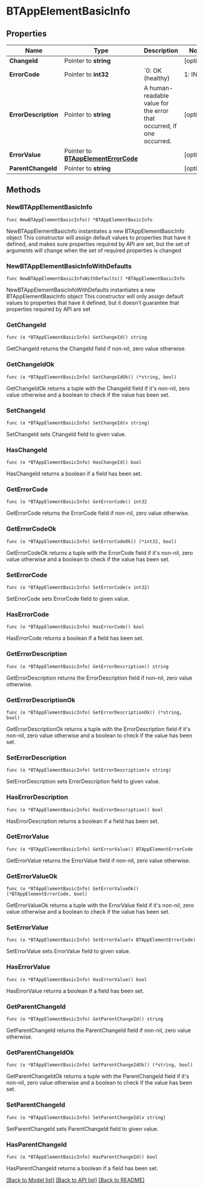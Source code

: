 # BTAppElementBasicInfo

## Properties

Name | Type | Description | Notes
------------ | ------------- | ------------- | -------------
**ChangeId** | Pointer to **string** |  | [optional] 
**ErrorCode** | Pointer to **int32** | &#x60;0: OK (healthy) | 1: INFO | 2: WARNING | 3: ERROR (dangling or view generation call failed) | 4: UNKNOWN&#x60; | [optional] 
**ErrorDescription** | Pointer to **string** | A human-readable value for the error that occurred, if one occurred. | [optional] 
**ErrorValue** | Pointer to [**BTAppElementErrorCode**](BTAppElementErrorCode.md) |  | [optional] 
**ParentChangeId** | Pointer to **string** |  | [optional] 

## Methods

### NewBTAppElementBasicInfo

`func NewBTAppElementBasicInfo() *BTAppElementBasicInfo`

NewBTAppElementBasicInfo instantiates a new BTAppElementBasicInfo object
This constructor will assign default values to properties that have it defined,
and makes sure properties required by API are set, but the set of arguments
will change when the set of required properties is changed

### NewBTAppElementBasicInfoWithDefaults

`func NewBTAppElementBasicInfoWithDefaults() *BTAppElementBasicInfo`

NewBTAppElementBasicInfoWithDefaults instantiates a new BTAppElementBasicInfo object
This constructor will only assign default values to properties that have it defined,
but it doesn't guarantee that properties required by API are set

### GetChangeId

`func (o *BTAppElementBasicInfo) GetChangeId() string`

GetChangeId returns the ChangeId field if non-nil, zero value otherwise.

### GetChangeIdOk

`func (o *BTAppElementBasicInfo) GetChangeIdOk() (*string, bool)`

GetChangeIdOk returns a tuple with the ChangeId field if it's non-nil, zero value otherwise
and a boolean to check if the value has been set.

### SetChangeId

`func (o *BTAppElementBasicInfo) SetChangeId(v string)`

SetChangeId sets ChangeId field to given value.

### HasChangeId

`func (o *BTAppElementBasicInfo) HasChangeId() bool`

HasChangeId returns a boolean if a field has been set.

### GetErrorCode

`func (o *BTAppElementBasicInfo) GetErrorCode() int32`

GetErrorCode returns the ErrorCode field if non-nil, zero value otherwise.

### GetErrorCodeOk

`func (o *BTAppElementBasicInfo) GetErrorCodeOk() (*int32, bool)`

GetErrorCodeOk returns a tuple with the ErrorCode field if it's non-nil, zero value otherwise
and a boolean to check if the value has been set.

### SetErrorCode

`func (o *BTAppElementBasicInfo) SetErrorCode(v int32)`

SetErrorCode sets ErrorCode field to given value.

### HasErrorCode

`func (o *BTAppElementBasicInfo) HasErrorCode() bool`

HasErrorCode returns a boolean if a field has been set.

### GetErrorDescription

`func (o *BTAppElementBasicInfo) GetErrorDescription() string`

GetErrorDescription returns the ErrorDescription field if non-nil, zero value otherwise.

### GetErrorDescriptionOk

`func (o *BTAppElementBasicInfo) GetErrorDescriptionOk() (*string, bool)`

GetErrorDescriptionOk returns a tuple with the ErrorDescription field if it's non-nil, zero value otherwise
and a boolean to check if the value has been set.

### SetErrorDescription

`func (o *BTAppElementBasicInfo) SetErrorDescription(v string)`

SetErrorDescription sets ErrorDescription field to given value.

### HasErrorDescription

`func (o *BTAppElementBasicInfo) HasErrorDescription() bool`

HasErrorDescription returns a boolean if a field has been set.

### GetErrorValue

`func (o *BTAppElementBasicInfo) GetErrorValue() BTAppElementErrorCode`

GetErrorValue returns the ErrorValue field if non-nil, zero value otherwise.

### GetErrorValueOk

`func (o *BTAppElementBasicInfo) GetErrorValueOk() (*BTAppElementErrorCode, bool)`

GetErrorValueOk returns a tuple with the ErrorValue field if it's non-nil, zero value otherwise
and a boolean to check if the value has been set.

### SetErrorValue

`func (o *BTAppElementBasicInfo) SetErrorValue(v BTAppElementErrorCode)`

SetErrorValue sets ErrorValue field to given value.

### HasErrorValue

`func (o *BTAppElementBasicInfo) HasErrorValue() bool`

HasErrorValue returns a boolean if a field has been set.

### GetParentChangeId

`func (o *BTAppElementBasicInfo) GetParentChangeId() string`

GetParentChangeId returns the ParentChangeId field if non-nil, zero value otherwise.

### GetParentChangeIdOk

`func (o *BTAppElementBasicInfo) GetParentChangeIdOk() (*string, bool)`

GetParentChangeIdOk returns a tuple with the ParentChangeId field if it's non-nil, zero value otherwise
and a boolean to check if the value has been set.

### SetParentChangeId

`func (o *BTAppElementBasicInfo) SetParentChangeId(v string)`

SetParentChangeId sets ParentChangeId field to given value.

### HasParentChangeId

`func (o *BTAppElementBasicInfo) HasParentChangeId() bool`

HasParentChangeId returns a boolean if a field has been set.


[[Back to Model list]](../README.md#documentation-for-models) [[Back to API list]](../README.md#documentation-for-api-endpoints) [[Back to README]](../README.md)


